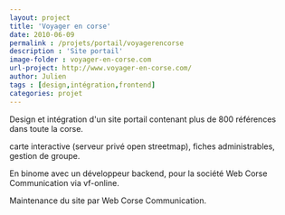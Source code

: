 ```yaml
---
layout: project
title: 'Voyager en corse'
date: 2010-06-09
permalink : /projets/portail/voyagerencorse
description : 'Site portail'
image-folder : voyager-en-corse.com
url-project: http://www.voyager-en-corse.com/
author: Julien
tags : [design,intégration,frontend]
categories: projet
---
```


Design et intégration d'un site portail contenant plus de 800 références dans toute la corse.

carte interactive (serveur privé open streetmap), fiches administrables, gestion de groupe.

En binome avec un développeur backend, pour la société Web Corse Communication via vf-online.

Maintenance du site par Web Corse Communication.